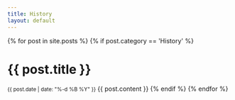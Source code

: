 ```yaml
---
title: History
layout: default
---
```


{% for post in site.posts %}
{% if post.category == 'History' %}
<h1 id="{{ post.version }}">{{ post.title }}</h1>
<small>{{ post.date | date: "%-d %B %Y" }}</small>
{{ post.content }}
{% endif %}
{% endfor %}
